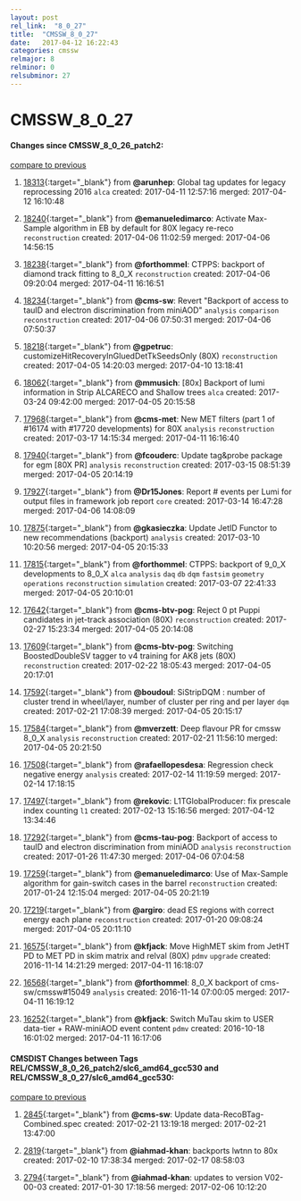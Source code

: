 ```yaml
---
layout: post
rel_link:  "8_0_27"
title:  "CMSSW_8_0_27"
date:   2017-04-12 16:22:43
categories: cmssw
relmajor: 8
relminor: 0
relsubminor: 27
---
```


# CMSSW_8_0_27
#### Changes since CMSSW_8_0_26_patch2:
[compare to previous](https://github.com/cms-sw/cmssw/compare/CMSSW_8_0_26_patch2...CMSSW_8_0_27)



1. [18313](http://github.com/cms-sw/cmssw/pull/18313){:target="_blank"}  from **@arunhep**: Global tag updates for legacy reprocessing 2016 `alca`  created: 2017-04-11 12:57:16 merged: 2017-04-12 16:10:48

2. [18240](http://github.com/cms-sw/cmssw/pull/18240){:target="_blank"}  from **@emanueledimarco**: Activate Max-Sample algorithm in EB by default for 80X legacy re-reco `reconstruction`  created: 2017-04-06 11:02:59 merged: 2017-04-06 14:56:15

3. [18238](http://github.com/cms-sw/cmssw/pull/18238){:target="_blank"}  from **@forthommel**: CTPPS: backport of diamond track fitting to 8_0_X `reconstruction`  created: 2017-04-06 09:20:04 merged: 2017-04-11 16:16:51

4. [18234](http://github.com/cms-sw/cmssw/pull/18234){:target="_blank"}  from **@cms-sw**: Revert "Backport of access to tauID and electron discrimination from miniAOD" `analysis`  `comparison`  `reconstruction`  created: 2017-04-06 07:50:31 merged: 2017-04-06 07:50:37

5. [18218](http://github.com/cms-sw/cmssw/pull/18218){:target="_blank"}  from **@gpetruc**: customizeHitRecoveryInGluedDetTkSeedsOnly (80X) `reconstruction`  created: 2017-04-05 14:20:03 merged: 2017-04-10 13:18:41

6. [18062](http://github.com/cms-sw/cmssw/pull/18062){:target="_blank"}  from **@mmusich**: [80x] Backport of lumi information in Strip ALCARECO and Shallow trees  `alca`  created: 2017-03-24 09:42:00 merged: 2017-04-05 20:15:58

7. [17968](http://github.com/cms-sw/cmssw/pull/17968){:target="_blank"}  from **@cms-met**: New MET filters (part 1 of #16174 with #17720 developments) for 80X `analysis`  `reconstruction`  created: 2017-03-17 14:15:34 merged: 2017-04-11 16:16:40

8. [17940](http://github.com/cms-sw/cmssw/pull/17940){:target="_blank"}  from **@fcouderc**: Update tag&probe package for egm [80X PR] `analysis`  `reconstruction`  created: 2017-03-15 08:51:39 merged: 2017-04-05 20:14:19

9. [17927](http://github.com/cms-sw/cmssw/pull/17927){:target="_blank"}  from **@Dr15Jones**: Report # events per Lumi for output files in framework job report `core`  created: 2017-03-14 16:47:28 merged: 2017-04-06 14:08:09

10. [17875](http://github.com/cms-sw/cmssw/pull/17875){:target="_blank"}  from **@gkasieczka**: Update JetID Functor to new recommendations  (backport) `analysis`  created: 2017-03-10 10:20:56 merged: 2017-04-05 20:15:33

11. [17815](http://github.com/cms-sw/cmssw/pull/17815){:target="_blank"}  from **@forthommel**: CTPPS: backport of 9_0_X developments to 8_0_X `alca`  `analysis`  `daq`  `db`  `dqm`  `fastsim`  `geometry`  `operations`  `reconstruction`  `simulation`  created: 2017-03-07 22:41:33 merged: 2017-04-05 20:10:01

12. [17642](http://github.com/cms-sw/cmssw/pull/17642){:target="_blank"}  from **@cms-btv-pog**: Reject 0 pt Puppi candidates in jet-track association (80X) `reconstruction`  created: 2017-02-27 15:23:34 merged: 2017-04-05 20:14:08

13. [17609](http://github.com/cms-sw/cmssw/pull/17609){:target="_blank"}  from **@cms-btv-pog**: Switching BoostedDoubleSV tagger to v4 training for AK8 jets (80X) `reconstruction`  created: 2017-02-22 18:05:43 merged: 2017-04-05 20:17:01

14. [17592](http://github.com/cms-sw/cmssw/pull/17592){:target="_blank"}  from **@boudoul**: SiStripDQM : number of cluster trend in wheel/layer, number of cluster per ring and per layer `dqm`  created: 2017-02-21 17:08:39 merged: 2017-04-05 20:15:17

15. [17584](http://github.com/cms-sw/cmssw/pull/17584){:target="_blank"}  from **@mverzett**: Deep flavour PR for cmssw 8_0_X `analysis`  `reconstruction`  created: 2017-02-21 11:56:10 merged: 2017-04-05 20:21:50

16. [17508](http://github.com/cms-sw/cmssw/pull/17508){:target="_blank"}  from **@rafaellopesdesa**: Regression check negative energy `analysis`  created: 2017-02-14 11:19:59 merged: 2017-02-14 17:18:15

17. [17497](http://github.com/cms-sw/cmssw/pull/17497){:target="_blank"}  from **@rekovic**: L1TGlobalProducer: fix prescale index counting `l1`  created: 2017-02-13 15:16:56 merged: 2017-04-12 13:34:46

18. [17292](http://github.com/cms-sw/cmssw/pull/17292){:target="_blank"}  from **@cms-tau-pog**: Backport of access to tauID and electron discrimination from miniAOD `analysis`  `reconstruction`  created: 2017-01-26 11:47:30 merged: 2017-04-06 07:04:58

19. [17259](http://github.com/cms-sw/cmssw/pull/17259){:target="_blank"}  from **@emanueledimarco**: Use of Max-Sample algorithm for gain-switch cases in the barrel `reconstruction`  created: 2017-01-24 12:15:04 merged: 2017-04-05 20:21:19

20. [17219](http://github.com/cms-sw/cmssw/pull/17219){:target="_blank"}  from **@argiro**: dead ES regions with correct energy each plane `reconstruction`  created: 2017-01-20 09:08:24 merged: 2017-04-05 20:11:10

21. [16575](http://github.com/cms-sw/cmssw/pull/16575){:target="_blank"}  from **@kfjack**: Move HighMET skim from JetHT PD to MET PD in skim matrix and relval (80X) `pdmv`  `upgrade`  created: 2016-11-14 14:21:29 merged: 2017-04-11 16:18:07

22. [16568](http://github.com/cms-sw/cmssw/pull/16568){:target="_blank"}  from **@forthommel**: 8_0_X backport of cms-sw/cmssw#15049 `analysis`  created: 2016-11-14 07:00:05 merged: 2017-04-11 16:19:12

23. [16252](http://github.com/cms-sw/cmssw/pull/16252){:target="_blank"}  from **@kfjack**: Switch MuTau skim to USER data-tier + RAW-miniAOD event content `pdmv`  created: 2016-10-18 16:01:02 merged: 2017-04-11 16:17:06

#### CMSDIST Changes between Tags REL/CMSSW_8_0_26_patch2/slc6_amd64_gcc530 and REL/CMSSW_8_0_27/slc6_amd64_gcc530:
[compare to previous](https://github.com/cms-sw/cmsdist/compare/REL/CMSSW_8_0_26_patch2/slc6_amd64_gcc530...REL/CMSSW_8_0_27/slc6_amd64_gcc530)



1. [2845](http://github.com/cms-sw/cmsdist/pull/2845){:target="_blank"}  from **@cms-sw**: Update data-RecoBTag-Combined.spec created: 2017-02-21 13:19:18 merged: 2017-02-21 13:47:00

2. [2819](http://github.com/cms-sw/cmsdist/pull/2819){:target="_blank"}  from **@iahmad-khan**: backports lwtnn to 80x created: 2017-02-10 17:38:34 merged: 2017-02-17 08:58:03

3. [2794](http://github.com/cms-sw/cmsdist/pull/2794){:target="_blank"}  from **@iahmad-khan**: updates to version V02-00-03 created: 2017-01-30 17:18:56 merged: 2017-02-06 10:12:20
